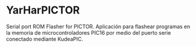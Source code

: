 # YarHarPICTOR
Serial port ROM Flasher for PICTOR. Aplicación para flashear programas en la memoria de microcontroladores PIC16 por medio del puerto serie conectado mediante KudeaPIC.
